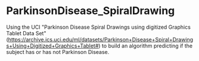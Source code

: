 # ParkinsonDisease_SpiralDrawing

Using the UCI "Parkinson Disease Spiral Drawings using digitized Graphics Tablet Data Set" (https://archive.ics.uci.edu/ml/datasets/Parkinson+Disease+Spiral+Drawings+Using+Digitized+Graphics+Tablet#) to build an algorithm predicting if the subject has or has not Parkinson Disease.

